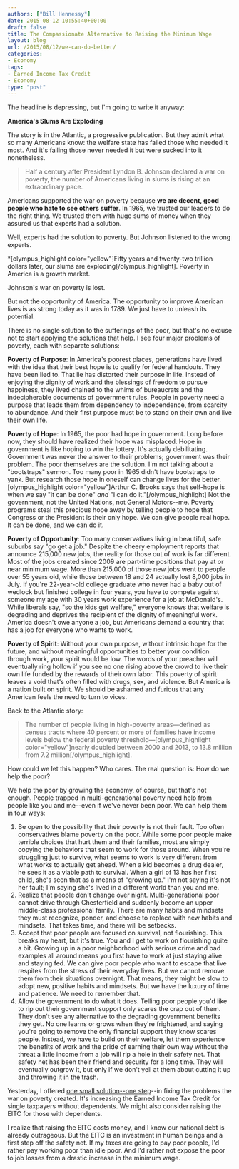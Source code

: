 ```yaml
---
authors: ["Bill Hennessy"]
date: 2015-08-12 10:55:40+00:00
draft: false
title: The Compassionate Alternative to Raising the Minimum Wage
layout: blog
url: /2015/08/12/we-can-do-better/
categories:
- Economy
tags:
- Earned Income Tax Credit
- Economy
type: "post"
---
```


The headline is depressing, but I'm going to write it anyway:

**America's Slums Are Exploding**

The story is in the Atlantic, a progressive publication. But they admit what so many Americans know: the welfare state has failed those who needed it most. And it's failing those never needed it but were sucked into it nonetheless.



> Half a century after President Lyndon B. Johnson declared a war on poverty, the number of Americans living in slums is rising at an extraordinary pace.



Americans supported the war on poverty because **we are decent, good people who hate to see others suffer**. In 1965, we trusted our leaders to do the right thing. We trusted them with huge sums of money when they assured us that experts had a solution.

Well, experts had the solution to poverty. But Johnson listened to the wrong experts.

*[olympus_highlight color="yellow"]Fifty years and twenty-two trillion dollars later, our slums are exploding[/olympus_highlight]. Poverty in America is a growth market.

Johnson's war on poverty is lost.

But not the opportunity of America. The opportunity to improve American lives is as strong today as it was in 1789. We just have to unleash its potential.

There is no single solution to the sufferings of the poor, but that's no excuse not to start applying the solutions that help. I see four major problems of poverty, each with separate solutions:

**Poverty of Purpose**: In America's poorest places, generations have lived with the idea that their best hope is to qualify for federal handouts. They have been lied to. That lie has distorted their purpose in life. Instead of enjoying the dignity of work and the blessings of freedom to pursue happiness, they lived chained to the whims of bureaucrats and the indecipherable documents of government rules. People in poverty need a purpose that leads them from dependency to independence, from scarcity to abundance. And their first purpose must be to stand on their own and live their own life.

**Poverty of Hope**: In 1965, the poor had hope in government. Long before now, they should have realized their hope was misplaced. Hope in government is like hoping to win the lottery. It's actually debilitating. Government was never the answer to their problems; government was their problem. The poor themselves are the solution. I'm not talking about a "bootstraps" sermon. Too many poor in 1965 didn't have bootstraps to yank. But research those hope in oneself can change lives for the better.[olympus_highlight color="yellow"]Arthur C. Brooks says that self-hope is when we say "it can be done" _and_ "I can do it."[/olympus_highlight] Not the government, not the United Nations, not General Motors--me. Poverty programs steal this precious hope away by telling people to hope that Congress or the President is their only hope. We can give people real hope. It can be done, and we can do it.

**Poverty of Opportunity**: Too many conservatives living in beautiful, safe suburbs say "go get a job." Despite the cheery employment reports that announce 215,000 new jobs, the reality for those out of work is far different. Most of the jobs created since 2009 are part-time positions that pay at or near minimum wage. More than 215,000 of those new jobs went to people over 55 years old, while those between 18 and 24 actually lost 8,000 jobs in July. If you're 22-year-old college graduate who never had a baby out of wedlock but finished college in four years, you have to compete against someone my age with 30 years work experience for a job at McDonald's. While liberals say, "so the kids get welfare," everyone knows that welfare is degrading and deprives the recipient of the dignity of meaningful work. America doesn't owe anyone a job, but Americans demand a country that has a job for everyone who wants to work.

**Poverty of Spirit**: Without your own purpose, without intrinsic hope for the future, and without meaningful opportunities to better your condition through work, your spirit would be low. The words of your preacher will eventually ring hollow if you see no one rising above the crowd to live their own life funded by the rewards of their own labor. This poverty of spirit leaves a void that's often filled with drugs, sex, and violence. But America is a nation built on spirit. We should be ashamed and furious that any American feels the need to turn to vices.

Back to the Atlantic story:



> The number of people living in high-poverty areas—defined as census tracts where 40 percent or more of families have income levels below the federal poverty threshold—[olympus_highlight color="yellow"]nearly doubled between 2000 and 2013, to 13.8 million from 7.2 million[/olympus_highlight].



How could we let this happen? Who cares. The real question is: How do we help the poor?

We help the poor by growing the economy, of course, but that's not enough. People trapped in multi-generational poverty need help from people like you and me--even if we've never been poor. We can help them in four ways:




  1. Be open to the possibility that their poverty is not their fault. Too often conservatives blame poverty on the poor. While some poor people make terrible choices that hurt them and their families, most are simply copying the behaviors that seem to work for those around. When you're struggling just to survive, what seems to work is very different from what works to actually get ahead. When a kid becomes a drug dealer, he sees it as a viable path to survival. When a girl of 13 has her first child, she's seen that as a means of "growing up." I'm not saying it's not her fault; I'm saying she's lived in a different world than you and me.
  2. Realize that people don't change over night. Multi-generational poor cannot drive through Chesterfield and suddenly become an upper middle-class professional family. There are many habits and mindsets they must recognize, ponder, and choose to replace with new habits and mindsets. That takes time, and there will be setbacks.
  3. Accept that poor people are focused on survival, not flourishing. This breaks my heart, but it's true. You and I get to work on flourishing quite a bit. Growing up in a poor neighborhood with serious crime and bad examples all around means you first have to work at just staying alive and staying fed. We can give poor people who want to escape that live respites from the stress of their everyday lives. But we cannot remove them from their situations overnight. That means, they might be slow to adopt new, positive habits and mindsets. But we have the luxury of time and patience. We need to remember that.
  4. Allow the government to do what it does. Telling poor people you'd like to rip out their government support only scares the crap out of them. They don't see any alternative to the degrading government benefits they get. No one learns or grows when they're frightened, and saying you're going to remove the only financial support they know scares people. Instead, we have to build on their welfare, let them experience the benefits of work and the pride of earning their own way without the threat a little income from a job will rip a hole in their safety net. That safety net has been their friend and security for a long time. They will eventually outgrow it, but only if we don't yell at them about cutting it up and throwing it in the trash.




Yesterday, I offered [one small solution--one step](https://hennessysview.com/2015/08/12/we-can-do-better/)--in fixing the problems the war on poverty created. It's increasing the Earned Income Tax Credit for single taxpayers without dependents. We might also consider raising the EITC for those with dependents.

I realize that raising the EITC costs money, and I know our national debt is already outrageous. But the EITC is an investment in human beings and a first step off the safety net. If my taxes are going to pay poor people, I'd rather pay working poor than idle poor. And I'd rather not expose the poor to job losses from a drastic increase in the minimum wage.




